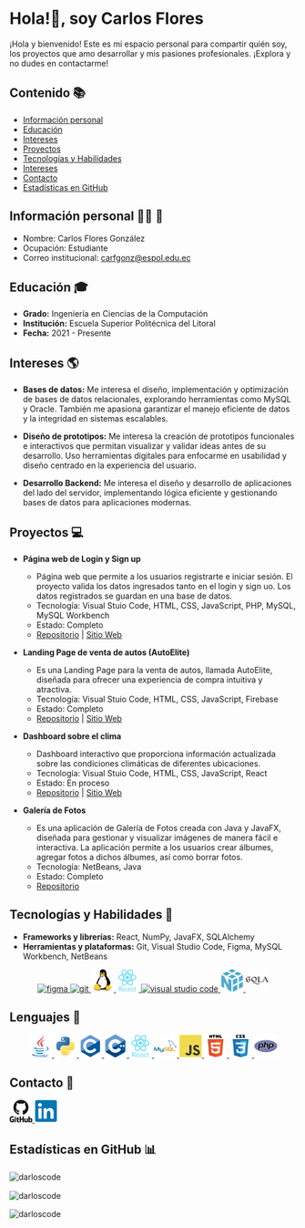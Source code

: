 # Hola!👋, soy Carlos Flores

¡Hola y bienvenido! Este es mi espacio personal para compartir quién soy, los proyectos que amo desarrollar y mis pasiones profesionales. ¡Explora y no dudes en contactarme!

## Contenido 📚
* [Información personal](#información-personal)
* [Educación](#educación)
* [Intereses](#intereses)
* [Proyectos](#proyectos)
* [Tecnologías y Habilidades](#tecnologías-y-habilidades)
* [Intereses](#intereses)
* [Contacto](#contacto)
* [Estadísticas en GitHub](#estadísticas-en-gitHub)

## Información personal 👨‍💻 👤
* Nombre: Carlos Flores González
* Ocupación: Estudiante
* Correo institucional: carfgonz@espol.edu.ec

## Educación 🎓
* **Grado:** Ingeniería en Ciencias de la Computación
* **Institución:** Escuela Superior Politécnica del Litoral
* **Fecha:** 2021 - Presente

## Intereses 🌎
* **Bases de datos:** Me interesa el diseño, implementación y optimización de bases de datos relacionales, explorando herramientas como MySQL y Oracle. También me apasiona garantizar el manejo eficiente de datos y la integridad en sistemas escalables.

* **Diseño de prototipos:** Me interesa la creación de prototipos funcionales e interactivos que permitan visualizar y validar ideas antes de su desarrollo. Uso herramientas digitales para enfocarme en usabilidad y diseño centrado en la experiencia del usuario.

* **Desarrollo Backend:** Me interesa el diseño y desarrollo de aplicaciones del lado del servidor, implementando lógica eficiente y gestionando bases de datos para aplicaciones modernas.

## Proyectos 💻
- **Página web de Login y Sign up** 
  - Página web que permite a los usuarios registrarte e iniciar sesión. El proyecto valida los datos ingresados tanto en el login y sign uo. Los datos registrados se guardan en una base de datos.
  - Tecnología: Visual Stuio Code, HTML, CSS, JavaScript, PHP, MySQL, MySQL Workbench
  - Estado: Completo
  - [Repositorio](https://github.com/Darloscode/login_signup) | [Sitio Web](https://github.com/Darloscode/login_signup)

- **Landing Page de venta de autos (AutoElite)**
  - Es una Landing Page para la venta de autos, llamada AutoElite, diseñada para ofrecer una experiencia de compra intuitiva y atractiva.
  - Tecnología: Visual Stuio Code, HTML, CSS, JavaScript, Firebase
  - Estado: Completo
  - [Repositorio](https://github.com/Darloscode/landing) | [Sitio Web](https://darloscode.github.io/landing/)

- **Dashboard sobre el clima**
  - Dashboard interactivo que proporciona información actualizada sobre las condiciones climáticas de diferentes ubicaciones. 
  - Tecnología: Visual Stuio Code, HTML, CSS, JavaScript, React
  - Estado: En proceso
  - [Repositorio](https://github.com/Darloscode/dashboard) | [Sitio Web](https://darloscode.github.io/dashboard)

- **Galería de Fotos**
  - Es una aplicación de Galería de Fotos creada con Java y JavaFX, diseñada para gestionar y visualizar imágenes de manera fácil e interactiva. La aplicación permite a los usuarios crear álbumes, agregar fotos a dichos álbumes, así como borrar fotos.
  - Tecnología: NetBeans, Java
  - Estado: Completo
  - [Repositorio](https://github.com/Darloscode/Project-Photo-Gallery)

## Tecnologías y Habilidades 🤖
* **Frameworks y librerías:** React, NumPy, JavaFX, SQLAlchemy
* **Herramientas y plataformas:** Git, Visual Studio Code, Figma, MySQL Workbench, NetBeans
<p align="center">
<a href="https://www.figma.com/" target="_blank" rel="noreferrer"> <img src="https://www.vectorlogo.zone/logos/figma/figma-icon.svg" alt="figma" width="40" height="40"/> </a> 
<a href="https://git-scm.com/" target="_blank" rel="noreferrer"> <img src="https://www.vectorlogo.zone/logos/git-scm/git-scm-icon.svg" alt="git" width="40" height="40"/> </a> 
<a href="https://www.linux.org/" target="_blank" rel="noreferrer"> <img src="https://raw.githubusercontent.com/devicons/devicon/master/icons/linux/linux-original.svg" alt="linux" width="40" height="40"/> </a> 
<a href="https://reactjs.org/" target="_blank" rel="noreferrer"> <img src="https://raw.githubusercontent.com/devicons/devicon/master/icons/react/react-original-wordmark.svg" alt="react" width="40" height="40"/> </a>
<a href="https://code.visualstudio.com/" target="_blank" rel="noreferrer"> <img src="https://cdn.jsdelivr.net/gh/devicons/devicon/icons/vscode/vscode-original.svg" alt="visual studio code" width="40" height="40"/> </a>
<a href="https://numpy.org/" target="_blank" rel="noreferrer"> <img src="https://raw.githubusercontent.com/devicons/devicon/refs/heads/master/icons/numpy/numpy-plain.svg" alt="netbeans" width="40" height="40"/> </a>
<a href="https://www.sqlalchemy.org/" target="_blank" rel="noreferrer"> <img src="https://raw.githubusercontent.com/devicons/devicon/refs/heads/master/icons/sqlalchemy/sqlalchemy-plain.svg" alt="SQLAchemy" width="40" height="40"/> </a>
</p>

## Lenguajes 🚀
<p align="center">
<a href="https://www.java.com" target="_blank" rel="noreferrer"> <img src="https://raw.githubusercontent.com/devicons/devicon/master/icons/java/java-original.svg" alt="java" width="40" height="40"/> </a> 
<a href="https://www.python.org" target="_blank" rel="noreferrer"> <img src="https://raw.githubusercontent.com/devicons/devicon/master/icons/python/python-original.svg" alt="python" width="40" height="40"/> </a>
<a href="https://www.cprogramming.com/" target="_blank" rel="noreferrer"> <img src="https://raw.githubusercontent.com/devicons/devicon/master/icons/c/c-original.svg" alt="c" width="40" height="40"/> </a> <a href="https://www.w3schools.com/cpp/" target="_blank" rel="noreferrer"> <img src="https://raw.githubusercontent.com/devicons/devicon/master/icons/cplusplus/cplusplus-original.svg" alt="cplusplus" width="40" height="40"/> </a> 
<a href="https://reactjs.org/" target="_blank" rel="noreferrer"> <img src="https://raw.githubusercontent.com/devicons/devicon/master/icons/react/react-original-wordmark.svg" alt="react" width="40" height="40"/> </a>
<a href="https://www.mysql.com/" target="_blank" rel="noreferrer"> <img src="https://raw.githubusercontent.com/devicons/devicon/master/icons/mysql/mysql-original-wordmark.svg" alt="mysql" width="40" height="40"/> </a> 
<a href="https://developer.mozilla.org/en-US/docs/Web/JavaScript" target="_blank" rel="noreferrer"> <img src="https://raw.githubusercontent.com/devicons/devicon/master/icons/javascript/javascript-original.svg" alt="javascript" width="40" height="40"/> </a> 
<a href="https://www.w3.org/html/" target="_blank" rel="noreferrer"> <img src="https://raw.githubusercontent.com/devicons/devicon/master/icons/html5/html5-original-wordmark.svg" alt="html5" width="40" height="40"/> </a> 
<a href="https://www.w3schools.com/css/" target="_blank" rel="noreferrer"> <img src="https://raw.githubusercontent.com/devicons/devicon/master/icons/css3/css3-original-wordmark.svg" alt="css3" width="40" height="40"/> </a> 
<a href="https://www.php.net" target="_blank" rel="noreferrer"> <img src="https://raw.githubusercontent.com/devicons/devicon/master/icons/php/php-original.svg" alt="php" width="40" height="40"/> </a>
</p>

## Contacto 🤝
<p align="left">
<a href="https://github.com/Darloscode" target="_blank" rel="noreferrer"> <img src="https://raw.githubusercontent.com/devicons/devicon/refs/heads/master/icons/github/github-original-wordmark.svg" alt="github" width="40" height="40"/> </a>
<a href="https://www.linkedin.com/in/-flores-gonz%C3%A1lez-652048222/" target="_blank" rel="noreferrer"> <img src="https://raw.githubusercontent.com/devicons/devicon/refs/heads/master/icons/linkedin/linkedin-original.svg" alt="linkedin" width="40" height="40"/> </a>
</p>

## Estadísticas en GitHub 📊
<p><img align="center" src="https://github-readme-stats.vercel.app/api?username=darloscode&theme=dracula&show_icons=true&locale=en" alt="darloscode" /></p>
<p><img align="center" src="https://github-readme-streak-stats.herokuapp.com/?user=darloscode&theme=dracula" alt="darloscode" /></p>
<p><img align="center" src="https://github-readme-stats.vercel.app/api/top-langs/?username=darloscode&theme=dracula" alt="darloscode" /></p>